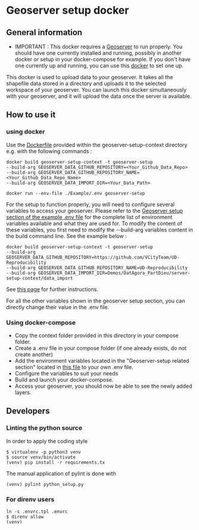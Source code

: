 # Geoserver setup docker

## General information

- IMPORTANT : This docker requires a [Geoserver](http://geoserver.org/) to run properly. You should have one currently installed and running, possibly in another docker or setup in your docker-compose for example. If you don't have one currently up and running, you can use this [docker](https://hub.docker.com/r/kartoza/geoserver/) to set one up.

This docker is used to upload data to your geoserver. It takes all the shapefile data stored in a directory and uploads it to the selected workspace of your geoserver. You can launch this docker simultaneously with your geoserver, and it will upload the data once the server is available.

## How to use it

### using docker

Use the [Dockerfile](Dockerfile) provided within the geoserver-setup-context directory e.g. with
the following commands :
```
docker build geoserver-setup-context -t geoserver-setup 
--build-arg GEOSERVER_DATA_GITHUB_REPOSITORY=<Your_Github_Data_Repo>
--build-arg GEOSERVER_DATA_GITHUB_REPOSITORY_NAME=<Your_Github_Data_Repo_Name>
--build-arg GEOSERVER_DATA_IMPORT_DIR=<Your_Data_Path>

docker run --env-file ./Example/.env geoserver-setup
```

For the setup to function properly, you will need to configure several variables to access your geoserver.
Please refer to the [Geoserver setup section of the example .env file](./Example/.env) for the complete list of environment variables available and what they are used for.
To modify the content of these variables, you first need to modify the --build-arg variables content in the build command line. See the example below :
```
docker build geoserver-setup-context -t geoserver-setup 
--build-arg GEOSERVER_DATA_GITHUB_REPOSITORY=https://github.com/VCityTeam/UD-Reproducibility 
--build-arg GEOSERVER_DATA_GITHUB_REPOSITORY_NAME=UD-Reproducibility 
--build-arg GEOSERVER_DATA_IMPORT_DIR=Demos/DatAgora_PartDieu/server-setup-context/data_import
```
See [this page](https://docs.docker.com/engine/reference/commandline/build/#set-build-time-variables---build-arg) for further instructions.

For all the other variables shown in the geoserver setup section, you can directly change their value in the .env file.


### Using docker-compose

- Copy the context folder provided in this directory in your compose folder.
- Create a .env file in your compose folder (if one already exists, do not create another)
- Add the environment variables located in the "Geoserver-setup related section" located in [this file](Example/.env) to your own .env file.
- Configure the variables to suit your needs
- Build and launch your docker-compose.
- Access your geoserver, you should now be able to see the newly added layers.

## Developers

### Linting the python source
In order to apply the coding style
```
$ virtualenv -p python3 venv
$ source venv/bin/activate
(venv) pip install -r requirements.tx
```
The manual application of pylint is done with
```
(venv) pylint python_setup.py
```

### For direnv users
```
ln -s .envrc.tpl .envrc
$ direnv allow
(venv)
```
